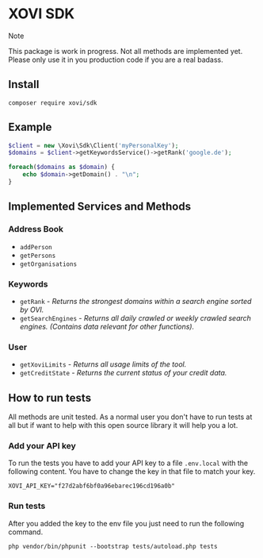# XOVI SDK

> [!NOTE]  
> This package is work in progress. Not all methods are implemented yet. Please only use it in you production code if
> you are a real badass.

## Install

```shell
composer require xovi/sdk
```

## Example

```php
$client = new \Xovi\Sdk\Client('myPersonalKey');
$domains = $client->getKeywordsService()->getRank('google.de');

foreach($domains as $domain) {
    echo $domain->getDomain() . "\n";
}
```

## Implemented Services and Methods

### Address Book

- `addPerson`
- `getPersons`
- `getOrganisations`

### Keywords

- `getRank` - *Returns the strongest domains within a search engine sorted by OVI.*
- `getSearchEngines` - *Returns all daily crawled or weekly crawled search engines. (Contains data relevant for other functions).*

### User

- `getXoviLimits` - *Returns all usage limits of the tool.*
- `getCreditState` - *Returns the current status of your credit data.*

## How to run tests

All methods are unit tested. As a normal user you don't have to run tests at all but if want to help with this open
source library it will help you a lot.

### Add your API key

To run the tests you have to add your API key to a file `.env.local` with the following content. You have to change the
key in that file to match your key.

```dotenv
XOVI_API_KEY="f27d2abf6bf0a96ebarec196cd196a0b"
```

### Run tests

After you added the key to the env file you just need to run the following command.

```shell
php vendor/bin/phpunit --bootstrap tests/autoload.php tests
```
